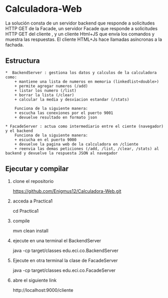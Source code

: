 # Calculadora-Web
La solución consta de un servidor backend que responde a solicitudes HTTP GET de la Facade, un servidor Facade que responde a solicitudes HTTP GET del cliente , y un cliente Html+JS que envía los comandos y muestra las respuestas. El cliente HTML+Js hace llamadas asíncronas a la fachada.

## Estructura
    *  BackendServer : gestiona los datos y calculos de la calculadora como: 
        + mantiene una lista de numeros en memoria (linkedlist<double>)
        + permite agregar numeros (/add)
        + listar los numero (/list)
        + borrar la lista (/clear)
        + calcular la media y desviacion estandar (/stats)

        Funciona de la siguiente manera:
        + escucha las conexiones por el puerto 9001
        + devuelve resultado en formato json 
    
    * FacadeServer : actua como intermediario entre el ciente (navegador) y el backend 
        Funciona de la siguiente manera:
        + escucha en el puerto 9000
        + devuelve la pagina web de la calculadora en /cliente 
        + reenvia las demas peticiones (/add, /list, /clear, /stats) al backend y devuelve la respuesta JSON al navegador

## Ejecutar y compilar 

1. clone el repositorio
   
    https://github.com/Enigmus12/Calculadora-Web.git

2. acceda a Practica1
   
    cd Practica1

3. compile
   
    mvn clean install

4. ejecute en una terminal el BackendServer
   
    java -cp target/classes edu.eci.co.BackendServer

5. Ejecute en otra terminal la clase de FacadeServer
    
    java -cp target/classes edu.eci.co.FacadeServer 

6. abre el siguiente link
    
    http://localhost:9000/cliente

